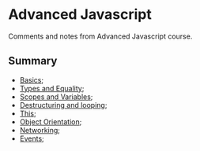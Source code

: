 # Advanced Javascript
Comments and notes from Advanced Javascript course.

## Summary

- [Basics](basics.md);
- [Types and Equality](types-equality.md);
- [Scopes and Variables](scopes-variables.md);
- [Destructuring and looping](destructuring-looping.md);
- [This](this.md);
- [Object Orientation](object-orientation.md);
- [Networking](networking.md);
- [Events](events.md);
